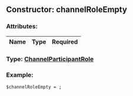 ## Constructor: channelRoleEmpty  

### Attributes:

| Name     |    Type       | Required |
|----------|:-------------:|---------:|


### Type: [ChannelParticipantRole](../types/ChannelParticipantRole.md)

### Example:


```
$channelRoleEmpty = ;
```